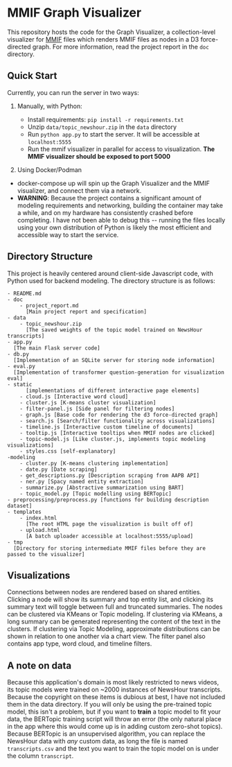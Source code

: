 # MMIF Graph Visualizer

This repository hosts the code for the Graph Visualizer, a collection-level visualizer for [MMIF](https://mmif.clams.ai/) files which renders MMIF files as nodes in a D3 force-directed graph. For more information, read the project report in the `doc` directory.

## Quick Start

Currently, you can run the server in two ways:
1. Manually, with Python:
    * Install requirements: `pip install -r requirements.txt`
    * Unzip `data/topic_newshour.zip` in the `data` directory
    * Run `python app.py` to start the server. It will be accessible at `localhost:5555`
    * Run the mmif visualizer in parallel for access to visualization. **The MMIF visualizer should be exposed to port 5000**

2. Using Docker/Podman
* docker-compose up will spin up the Graph Visualizer and the MMIF visualizer, and connect them via a network.
* **WARNING**: Because the project contains a significant amount of modeling requirements and networking, building the container may take a while, and on my hardware has consistently crashed before completing. I have not been able to debug this -- running the files locally using your own distribution of Python is likely the most efficient and accessible way to start the service.

## Directory Structure

This project is heavily centered around client-side Javascript code, with Python used for backend modeling. The directory structure is as follows:

    - README.md
    - doc                           
        - project_report.md
          [Main project report and specification]
    - data
        - topic_newshour.zip
          [The saved weights of the topic model trained on NewsHour transcripts]
    - app.py
      [The main Flask server code]
    - db.py
      [Implementation of an SQLite server for storing node information]
    - eval.py
      [Implementation of transformer question-generation for visualization eval]
    - static
          [implementations of different interactive page elements]
        - cloud.js [Interactive word cloud]
        - cluster.js [K-means cluster visualization]
        - filter-panel.js [Side panel for filtering nodes]
        - graph.js [Base code for rendering the d3 force-directed graph]
        - search.js [Search/filter functionality across visualizations]
        - timeline.js [Interactive custom timeline of documents]
        - tooltip.js [Interactive tooltips when MMIF nodes are clicked]
        - topic-model.js [Like cluster.js, implements topic modeling visualizations]
        - styles.css [self-explanatory]
    -modeling
        - cluster.py [K-means clustering implementation]
        - date.py [Date scraping]
        - get_descriptions.py [Description scraping from AAPB API]
        - ner.py [Spacy named entity extraction]
        - summarize.py [Abstractive summarization using BART]
        - topic_model.py [Topic modelling using BERTopic]
    - preprocessing/preprocess.py [functions for building description dataset]
    - templates
        - index.html
          [The root HTML page the visualization is built off of]
        - upload.html
          [A batch uploader accessible at localhost:5555/upload]
    - tmp
      [Directory for storing intermediate MMIF files before they are passed to the visualizer]


## Visualizations

Connections between nodes are rendered based on shared entities. Clicking a node will show its summary and top entity list, and clicking its summary text will toggle between full and truncated summaries. The nodes can be clustered via KMeans or Topic modeling. If clustering via KMeans, a long summary can be generated representing the content of the text in the clusters. If clustering via Topic Modeling, approximate distributions can be shown in relation to one another via a chart view. The filter panel also contains app type, word cloud, and timeline filters.

## A note on data

Because this application's domain is most likely restricted to news videos, its topic models were trained on ~2000 instances of NewsHour transcripts. Because the copyright on these items is dubious at best, I have not included them in the data directory. If you will only be using the pre-trained topic model, this isn't a problem, but if you want to **train** a topic model to fit your data, the BERTopic training script will throw an error (the only natural place in the app where this would come up is in adding custom zero-shot topics). Because BERTopic is an unsupervised algorithm, you can replace the NewsHour data with *any* custom data, as long the file is named `transcripts.csv` and the text you want to train the topic model on is under the column `transcript`.
